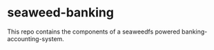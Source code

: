 seaweed-banking
===============

This repo contains the components of a seaweedfs powered banking-accounting-system.
